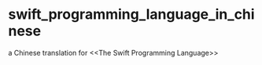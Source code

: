 swift_programming_language_in_chinese
=====================================

a Chinese translation for &lt;&lt;The Swift Programming Language>>
